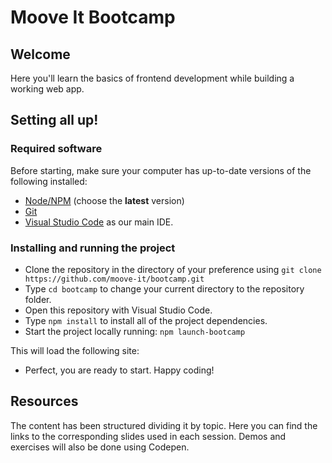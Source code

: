 # Moove It Bootcamp

## Welcome

Here you'll learn the basics of frontend development while building a working web app.

## Setting all up!

### Required software

Before starting, make sure your computer has up-to-date versions of the following installed:

- [Node/NPM](https://nodejs.org/en/download) (choose the **latest** version)
- [Git](https://git-scm.com/downloads)
- [Visual Studio Code](https://code.visualstudio.com) as our main IDE.

### Installing and running the project

- Clone the repository in the directory of your preference using `git clone https://github.com/moove-it/bootcamp.git`
- Type `cd bootcamp` to change your current directory to the repository folder.
- Open this repository with Visual Studio Code.
- Type `npm install` to install all of the project dependencies.
- Start the project locally running: `npm launch-bootcamp`

This will load the following site:

<!-- Pending screenshot uploaded to the wiki -->
<!-- https://github.com/RWTH-EBC/AixLib/wiki/How-to:-Add-images-to-the-Wiki -->
<!-- <img src="" width=500 /> -->

- Perfect, you are ready to start. Happy coding!

## Resources

The content has been structured dividing it by topic. Here you can find the links to the corresponding slides used in each session. Demos and exercises will also be done using Codepen.
